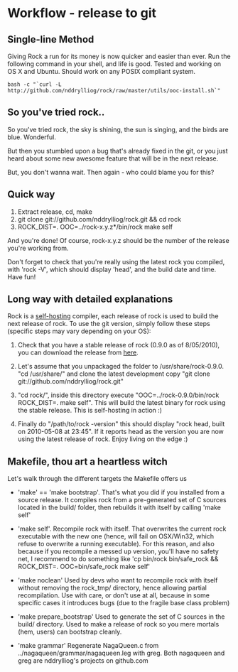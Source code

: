 Workflow - release to git
==========================

Single-line Method
------------------

Giving Rock a run for its money is now quicker and easier than ever. Run the following command in your shell, and life is good. Tested and working on OS X and Ubuntu. Should work on any POSIX compliant system.

``bash -c "`curl -L http://github.com/nddrylliog/rock/raw/master/utils/ooc-install.sh`"``


So you've tried rock..
----------------------

So you've tried rock, the sky is shining, the sun is singing, and the
birds are blue. Wonderful.

But then you stumbled upon a bug that's already fixed in the git,
or you just heard about some new awesome feature that will be in the
next release.

But, you don't wanna wait. Then again - who could blame you for this?

Quick way
---------

  1. Extract release, cd, make
  2. git clone git://github.com/nddrylliog/rock.git && cd rock
  3. ROCK_DIST=. OOC=../rock-x.y.z*/bin/rock make self
  
And you're done! Of course, rock-x.y.z should be the number of the
release you're working from.

Don't forget to check that you're really using the latest rock you
compiled, with 'rock -V', which should display 'head', and the build
date and time. Have fun!

Long way with detailed explanations
-----------------------------------

Rock is a <a href="http://en.wikipedia.org/wiki/Self-hosting">self-hosting</a> compiler, each release of rock is used to build the next release of rock. To use the git version, simply follow these steps (specific steps may vary depending on your OS):

1. Check that you have a stable release of rock (0.9.0 as of 8/05/2010), you can download the release from <a href="http://github.com/nddrylliog/rock/downloads">here</a>.

2. Let's assume that you unpackaged the folder to /usr/share/rock-0.9.0. "cd /usr/share/" and clone the latest development copy "git clone git://github.com/nddrylliog/rock.git"

3. "cd rock/", inside this directory execute "OOC=../rock-0.9.0/bin/rock ROCK_DIST=. make self". This will build the latest binary for rock using the stable release. This is self-hosting in action :)

4. Finally do "/path/to/rock -version" this should display "rock head, built on 2010-05-08 at 23:45". If it reports head as the version you are now using the latest release of rock. Enjoy living on the edge :)


Makefile, thou art a heartless witch
------------------------------------

Let's walk through the different targets the Makefile offers us

  - 'make' == 'make bootstrap'. That's what you did if you installed
  from a source release. It compiles rock from a pre-generated
  set of C sources located in the build/ folder, then rebuilds it
  with itself by calling 'make self'
  
  - 'make self'. Recompile rock with itself. That overwrites the current
  rock executable with the new one (hence, will fail on OSX/Win32, which
  refuse to overwrite a running executable). For this reason, and also
  because if you recompile a messed up version, you'll have no safety net,
  I recommend to do something like 'cp bin/rock bin/safe_rock && ROCK_DIST=. OOC=bin/safe_rock make self'
  
  - 'make noclean' Used by devs who want to recompile rock with itself
  without removing the rock_tmp/ directory, hence allowing partial recompilation.
  Use with care, or don't use at all, because in some specific cases
  it introduces bugs (due to the fragile base class problem)
  
  - 'make prepare_bootstrap' Used to generate the set of C sources
  in the build/ directory. Used to make a release of rock so you
  mere mortals (hem, users) can bootstrap cleanly.
  
  - 'make grammar' Regenerate NagaQueen.c from ../nagaqueen/grammar/nagaqueen.leg
  with greg. Both nagaqueen and greg are nddrylliog's projects on github.com


